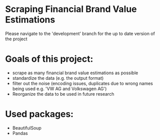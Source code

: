 # Scraping Financial Brand Value Estimations

Please navigate to the 'development' branch for the up to date version of the project

# Goals of this project: 

- scrape as many financial brand value estimations as possible
- standardize the data  (e.g. the output format)
- filter out the noise (encoding issues, duplicates due to wrong names being used e.g. 'VW AG and Volkswagen AG')
- Reorganize the data to be used in future research

# Used packages: 
- BeautifulSoup
- Pandas
